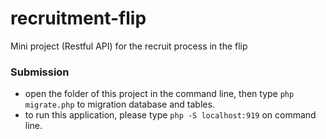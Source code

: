 # recruitment-flip
Mini project (Restful API) for the recruit process in the flip

### Submission

- open the folder of this project in the command line, then type `php migrate.php` to migration database and tables.
- to run this application, please type `php -S localhost:919` on command line.